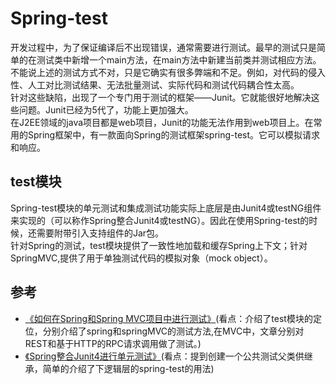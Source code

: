 # Spring-test

开发过程中，为了保证编译后不出现错误，通常需要进行测试。最早的测试只是简单的在测试类中新增一个main方法，在main方法中新建当前类并测试相应方法。  
不能说上述的测试方式不对，只是它确实有很多弊端和不足。例如，对代码的侵入性、人工对比测试结果、无法批量测试、实际代码和测试代码耦合性太高。  
针对这些缺陷，出现了一个专门用于测试的框架——Junit。它就能很好地解决这些问题。Junit已经为5代了，功能上更加强大。    
在J2EE领域的java项目都是web项目，Junit的功能无法作用到web项目上。在常用的Spring框架中，有一款面向Spring的测试框架spring-test。它可以模拟请求和响应。


## test模块

Spring-test模块的单元测试和集成测试功能实际上底层是由Junit4或testNG组件来实现的（可以称作Spring整合Junit4或testNG）。因此在使用Spring-test的时候，还需要附带引入支持组件的Jar包。  
针对Spring的测试，test模块提供了一致性地加载和缓存Spring上下文；针对SpringMVC,提供了用于单独测试代码的模拟对象（mock object）。






## 参考
* [《如何在Spring和Spring MVC项目中进行测试》](https://www.cnblogs.com/lawlietfans/p/7667518.html)(看点：介绍了test模块的定位，分别介绍了spring和springMVC的测试方法,在MVC中，文章分别对REST和基于HTTP的RPC请求调用做了测试。)
* [《Spring整合Junit4进行单元测试》](https://blog.csdn.net/qq_39781497/article/details/78470279)(看点：提到创建一个公共测试父类供继承，简单的介绍了下逻辑层的spring-test的用法)
